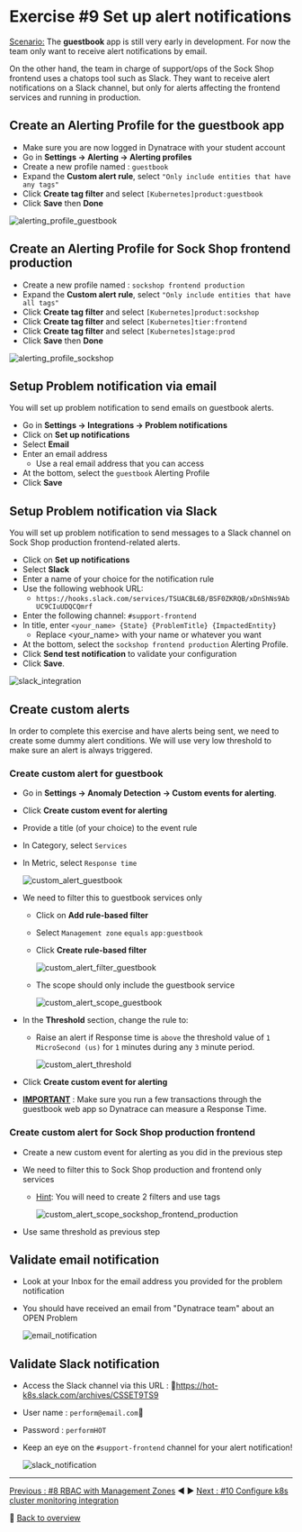 # Exercise #9 Set up alert notifications

<u>Scenario:</u> The <b>guestbook</b> app is still very early in development. For now the team only want to receive alert notifications by email. 

On the other hand, the team in charge of support/ops of the Sock Shop frontend uses a chatops tool such as Slack. They want to receive alert notifications on a Slack channel, but only for alerts affecting the frontend services and running in production.

## Create an Alerting Profile for the guestbook app

- Make sure you are now logged in Dynatrace with your student account
- Go in <b>Settings -> Alerting -> Alerting profiles</b>
- Create a new profile named : `guestbook`
- Expand the <b>Custom alert rule</b>, select `"Only include entities that have any tags"`
- Click <b>Create tag filter</b> and select `[Kubernetes]product:guestbook` 
- Click <b>Save</b> then <b>Done</b>

![alerting_profile_guestbook](assets/alerting_profile_guestbook.png)

## Create an Alerting Profile for Sock Shop frontend production

- Create a new profile named : `sockshop frontend production`
- Expand the <b>Custom alert rule</b>, select `"Only include entities that have all tags"`
- Click <b>Create tag filter</b> and select `[Kubernetes]product:sockshop`
- Click <b>Create tag filter</b> and select `[Kubernetes]tier:frontend`
- Click <b>Create tag filter</b> and select `[Kubernetes]stage:prod`
- Click <b>Save</b> then <b>Done</b>

![alerting_profile_sockshop](assets/alerting_profile_sockshop.png)

## Setup Problem notification via email

You will set up problem notification to send emails on guestbook alerts.

- Go in <b>Settings -> Integrations -> Problem notifications</b> 
- Click on <b>Set up notifications</b> 
- Select <b>Email</b>
- Enter an email address
  - Use a real email address that you can access 
- At the bottom, select the `guestbook` Alerting Profile
- Click <b>Save</b>

## Setup Problem notification via Slack

You will set up problem notification to send messages to a Slack channel on Sock Shop production frontend-related alerts.

- Click on <b>Set up notifications</b> 
- Select <b>Slack</b>
- Enter a name of your choice for the notification rule
- Use the following webhook URL:
  - `https://hooks.slack.com/services/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`
- Enter the following channel: `#support-frontend`
- In title, enter `<your_name> {State} {ProblemTitle} {ImpactedEntity}`
  - Replace <your_name> with your name or whatever you want
- At the bottom, select the `sockshop frontend production` Alerting Profile.
- Click <b>Send test notification</b> to validate your configuration 
- Click <b>Save</b>.

![slack_integration](assets/slack_integration.png)

## Create custom alerts

In order to complete this exercise and have alerts being sent, we need to create some dummy alert conditions. We will use very low threshold to make sure an alert is always triggered.

### Create custom alert for guestbook

- Go in <b>Settings -> Anomaly Detection -> Custom events for alerting</b>.
- Click <b>Create custom event for alerting</b>
- Provide a title (of your choice) to the event rule
- In Category, select `Services`
- In Metric, select `Response time`
  
    ![custom_alert_guestbook](assets/custom_alert_guestbook.png)

- We need to filter this to guestbook services only
  - Click on <b>Add rule-based filter</b>
  - Select `Management zone` `equals` `app:guestbook`
  - Click <b>Create rule-based filter</b>

    ![custom_alert_filter_guestbook](assets/custom_alert_filter_guestbook.png)

  - The scope should only include the guestbook service

    ![custom_alert_scope_guestbook](assets/custom_alert_scope_guestbook.png)

- In the <b>Threshold</b> section, change the rule to:
  - Raise an alert if Response time is `above` the threshold value of `1` `MicroSecond (us)` for `1` minutes during any `3` minute period.

    ![custom_alert_threshold](assets/custom_alert_threshold.png)

- Click <b>Create custom event for alerting</b>
- <b><u>IMPORTANT</b></u> : Make sure you run a few transactions through the guestbook web app so Dynatrace can measure a Response Time.</b>

### Create custom alert for Sock Shop production frontend

- Create a new custom event for alerting as you did in the previous step
- We need to filter this to Sock Shop production and frontend only services
  - <u>Hint</u>: You will need to create 2 filters and use tags

    ![custom_alert_scope_sockshop_frontend_production](assets/custom_alert_scope_sockshop_frontend_production.png)
  
- Use same threshold as previous step

## Validate email notification

- Look at your Inbox for the email address you provided for the problem notification
- You should have received an email from "Dynatrace team" about an OPEN Problem

    ![email_notification](assets/email_notification.png)
  
## Validate Slack notification

- Access the Slack channel via this URL : https://hot-k8s.slack.com/archives/CSSET9TS9 
- User name : `perform@email.com`
- Password : `performHOT`
- Keep an eye on the `#support-frontend` channel for your alert notification!

    ![slack_notification](assets/slack_notification.png)

---

[Previous : #8 RBAC with Management Zones](../08_RBAC_with_Management_Zones) :arrow_backward: :arrow_forward: [Next : #10 Configure k8s cluster monitoring integration](../10_Configure_k8s_cluster_monitoring_integration)

:arrow_up_small: [Back to overview](../)